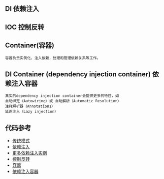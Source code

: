 ## DI 依赖注入

## IOC 控制反转

## Container(容器)
    容器负责实例化，注入依赖，处理和管理依赖关系等工作。
    
## DI Container (dependency injection container) 依赖注入容器
    真实的dependency injection container会提供更多的特性，如
    自动绑定（Autowiring）或 自动解析（Automatic Resolution）
    注释解析器（Annotations）
    延迟注入（Lazy injection）
    
## 代码参考
* [传统模式](NormalFoo.php)    
* [依赖注入](DiFoo.php)    
* [更多依赖注入实例](DiFooDemo.php)    
* [控制反转](IocFoo.php)    
* [容器](Container.php)    
* [依赖注入容器](DiContainer.php)    